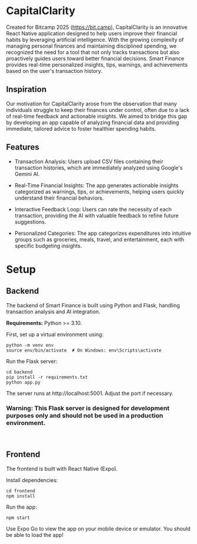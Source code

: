 # CapitalClarity

Created for Bitcamp 2025 (https://bit.camp), CapitalClarity is an innovative React Native application designed to help users improve their financial habits by leveraging artificial intelligence. With the growing complexity of managing personal finances and maintaining disciplined spending, we recognized the need for a tool that not only tracks transactions but also proactively guides users toward better financial decisions. Smart Finance provides real-time personalized insights, tips, warnings, and achievements based on the user's transaction history.

## Inspiration

Our motivation for CapitalClarity arose from the observation that many individuals struggle to keep their finances under control, often due to a lack of real-time feedback and actionable insights. We aimed to bridge this gap by developing an app capable of analyzing financial data and providing immediate, tailored advice to foster healthier spending habits.

## Features

- Transaction Analysis: Users upload CSV files containing their transaction histories, which are immediately analyzed using Google's Gemini AI.

- Real-Time Financial Insights: The app generates actionable insights categorized as warnings, tips, or achievements, helping users quickly understand their financial behaviors.

- Interactive Feedback Loop: Users can rate the necessity of each transaction, providing the AI with valuable feedback to refine future suggestions.

- Personalized Categories: The app categorizes expenditures into intuitive groups such as groceries, meals, travel, and entertainment, each with specific budgeting insights.

# Setup

## Backend

The backend of Smart Finance is built using Python and Flask, handling transaction analysis and AI integration.

**Requirements:** Python >= 3.10.

First, set up a virtual environment using:

```
python -m venv env
source env/bin/activate  # On Windows: env\Scripts\activate
```

Run the Flask server:

```
cd backend
pip install -r requirements.txt
python app.py
```

The server runs at http://localhost:5001. Adjust the port if necessary.

### Warning: This Flask server is designed for development purposes only and should not be used in a production environment.

<br>

## Frontend

The frontend is built with React Native (Expo).

Install dependencies:

```
cd frontend
npm install
```

Run the app:

```
npm start
```

Use Expo Go to view the app on your mobile device or emulator.
You should be able to load the app!
